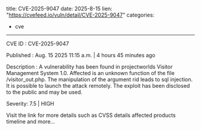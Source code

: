  
title: CVE-2025-9047
date: 2025-8-15
lien: "https://cvefeed.io/vuln/detail/CVE-2025-9047"
categories:
  - cve
---

CVE ID : CVE-2025-9047

Published :  Aug. 15
2025
11:15 a.m. | 4 hours
45 minutes ago

Description : A vulnerability has been found in projectworlds Visitor Management System 1.0. Affected is an unknown function of the file /visitor_out.php. The manipulation of the argument rid leads to sql injection. It is possible to launch the attack remotely. The exploit has been disclosed to the public and may be used.

Severity: 7.5 | HIGH

Visit the link for more details
such as CVSS details
affected products
timeline
and more...
